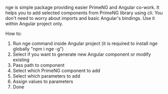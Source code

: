 nge is simple package providing easier PrimeNG and Angular co-work.
It helps you to add selected components from PrimeNG library using cli.
You don't need to worry about imports and basic Angular's bindings.
Use it within Angular project only.

How to:

1. Run nge command inside Angular project (it is required to install nge globally "npm i nge -g")
2. Select if you want to generate new Angular component or modify existing
3. Pass path to component
4. Select which PrimeNG component to add
5. Select which parameters to add
6. Assign values to parameters
7. Done